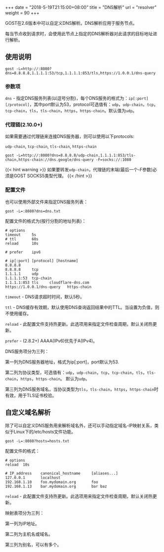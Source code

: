 +++
date = "2018-5-19T21:15:00+08:00"
title = "DNS解析"
url = "resolver"
weight = 90
+++

GOST在2.6版本中可以自定义DNS解析。DNS解析应用于服务节点。

每当节点收到请求时，会使用此节点上指定的DNS解析器对此请求的目标地址进行解析。

## 使用说明

```
gost -L=http://:8080?dns=8.8.8.8,1.1.1.1:53/tcp,1.1.1.1:853/tls,https://1.0.0.1/dns-query
```

### 参数项

`dns` - 指定DNS服务列表(以逗号分割)，每个DNS服务的格式为：`ip[:port][/protocol]`，其中port默认为53，protocol可选值有：`udp`，`udp-chain`，`tcp`，`tcp-chain`，`tls`，`tls-chain`，`https`，`https-chain`。默认值为`udp`。

### 代理链(2.10.0+)

如果需要通过代理链来连接DNS服务器，则可以使用以下protocols:

`udp-chain`, `tcp-chain`, `tls-chain`, `https-chain`

```
gost -L=http://:8080?dns=8.8.8.8/udp-chain,1.1.1.1:853/tls-chain,https-chain://dns.google/dns-query -F=socks://:1080
```

{{< hint warning >}}
如果要转发`udp-chain`，代理链的末端(最后一个-F参数)必须是GOST SOCKS5类型代理。
{{< /hint >}}

### 配置文件

也可以使用外部文件来指定DNS服务列表：

```
gost -L=:8080?dns=dns.txt
```

配置文件的格式为(按行分割的地址列表)：

```
# options
timeout     5s
# ttl       60s
reload      10s

# prefer    ipv6

# ip[:port] [protocol] [hostname]
8.8.8.8
8.8.8.8     tcp
1.1.1.1     udp
1.1.1.1:53  tcp-chain
1.1.1.1:853 tls     cloudflare-dns.com
https://1.0.0.1/dns-query   https-chain
```

`timeout` - DNS请求超时时间，默认5秒。

`ttl` - DNS缓存有效期，默认使用DNS查询返回结果中的TTL。当设置为负值，则不使用缓存。

`reload` - 此配置文件支持热更新。此选项用来指定文件检查周期，默认关闭热更新。

`prefer` - (2.8.2+) AAAA(IPv6)优先于A(IPv4)。

DNS服务项分为三列：

第一列为DNS服务器地址，格式为ip[:port]，port默认为53.

第二列为协议类型，可选值有：`udp`，`udp-chain`，`tcp`，`tcp-chain`，`tls`，`tls-chain`，`https`，`https-chain`。 默认为`udp`。

第三列为DNS服务域名，当协议类型为`tls`，`tls-chain`，`https`，`https-chain`时有效，用于TLS证书校验。

## 自定义域名解析

除了可以自定义DNS服务用来解析域名外，还可以手动指定域名-IP映射关系，类似于Linux下的/etc/hosts文件功能。

```
gost -L=:8080?hosts=hosts.txt
```

配置文件的格式：

```
# options
reload  10s

# IP_address    canonical_hostname     [aliases...]
127.0.0.1       localhost
192.168.1.10    foo.mydomain.org       foo
192.168.1.13    bar.mydomain.org       bar baz
```

`reload` - 此配置文件支持热更新。此选项用来指定文件检查周期，默认关闭热更新。

映射表项分为三列：

第一列为IP地址。

第二列为主机名或域名。

第三列为别名，可以有多个。
